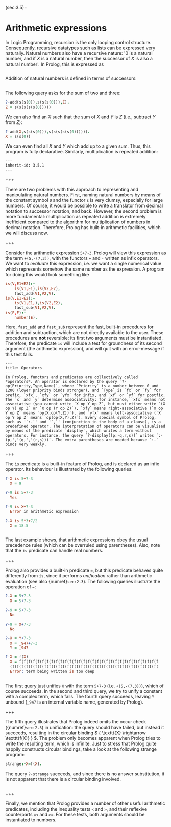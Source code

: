 <!--H3: Section 3.5-->
(sec:3.5)=
# Arithmetic expressions #

In Logic Programming, recursion is the only looping control structure. Consequently, recursive datatypes such as lists can be expressed very naturally. Natural numbers also have a recursive nature: '0 is a natural number, and if *X* is a natural number, then the successor of *X* is also a natural number'. In Prolog, this is expressed as
```{swish} 3.5.0
```
Addition of natural numbers is defined in terms of successors:
```{swish} 3.5.1
```
The following query asks for the sum of two and three:
```Prolog
?-add(s(s(0)),s(s(s(0))),Z).
Z = s(s(s(s(s(0)))))
```
We can also find an *X* such that the sum of *X* and *Y* is *Z* (i.e., subtract *Y* from *Z*):
```Prolog
?-add(X,s(s(s(0))),s(s(s(s(s(0)))))).
X = s(s(0))
```
We can even find all *X* and *Y* which add up to a given sum. Thus, this program is fully declarative. Similarly, multiplication is repeated addition:
```{swish} 3.5.2
---
inherit-id: 3.5.1
---
```

+++

There are two problems with this approach to representing and manipulating natural numbers. First, naming natural numbers by means of the constant symbol `0` and the functor `s` is very clumsy, especially for large numbers. Of course, it would be possible to write a translator from decimal notation to successor notation, and back. However, the second problem is more fundamental: multiplication as repeated addition is extremely inefficient compared to the algorithm for multiplication of numbers in decimal notation. Therefore, Prolog has built-in arithmetic facilities, which we will discuss now.

+++

Consider the arithmetic expression `5+7-3`. Prolog will view this expression as the term `+(5,-(7,3))`, with the functors `+` and `-` written as infix operators. We want to *evaluate* this expression, i.e. we want a single numerical value which represents somehow the same number as the expression. A program for doing this would look something like
```Prolog
is(V,E1+E2):-
    is(V1,E1),is(V2,E2),
    fast_add(V1,V2,V).
is(V,E1-E2):-
    is(V1,E1,),is(V2,E2),
    fast_sub(V1,V2,V).
is(E,E):-
    number(E).
```
Here, `fast_add` and `fast_sub` represent the fast, built-in procedures for addition and subtraction, which are not directly available to the user. These procedures are **not** reversible: its first two arguments must be instantiated. Therefore, the predicate `is` will include a test for groundness of its second argument (the arithmetic expression), and will quit with an error-message if this test fails.

```{infobox}
---
title: Operators
---
In Prolog, functors and predicates are collectively called *operators*. An operator is declared by the query `?-op(Priority,Type,Name)`, where `Priority` is a number between 0 and 1200 (lower priority binds stronger), and `Type` is `fx` or `fy` for prefix, `xfx`, `xfy` or `yfx` for infix, and `xf` or `yf` for postfix. The `x` and `y` determine associativity: for instance, `xfx` means not associative (you cannot write `X op Y op Z`, but must either write `(X op Y) op Z` or `X op (Y op Z)`), `xfy` means right-associative (`X op Y op Z` means `op(X,op(Y,Z))`), and `yfx` means left-associative (`X op Y op Z` means `op(op(X,Y),Z)`). Every special symbol of Prolog, such as '`:-`' and '`,`' (conjunction in the body of a clause), is a predefined operator. The interpretation of operators can be visualised by means of the predicate `display`, which writes a term without operators. For instance, the query `?-display((p:-q,r,s))` writes `:-(p,','(q,','(r,s)))`. The extra parentheses are needed because `:-` binds very weakly.
```

+++

The `is` predicate is a built-in feature of Prolog, and is declared as an infix operator. Its behaviour is illustrated by the following queries:
```Prolog
?-X is 5+7-3
  X = 9

?-9 is 5+7-3
  Yes

?-9 is X+7-3
  Error in arithmetic expression

?-X is 5*3+7/2
  X = 18.5
```
```{swish} 3.5.4
```
The last example shows, that arithmetic expressions obey the usual precedence rules (which can be overruled using parentheses). Also, note that the `is` predicate can handle real numbers.

+++

<!--section 2.3-->
Prolog also provides a built-in predicate `=`, but this predicate behaves quite differently from `is`, since it performs *unification* rather than arithmetic evaluation (see also {numref}`sec:2.3`). The following queries illustrate the operation of `=`:
```Prolog
?-X = 5+7-3
  X = 5+7-3

?-9 = 5+7-3
  No

?-9 = X+7-3
  No

?-X = Y+7-3
  X = _947+7-3
  Y = _947

?-X = f(X)
  X = f(f(f(f(f(f(f(f(f(f(f(f(f(f(f(f(f(f(f(f(f(f(f(f(f(f(f(f(f(f(f
  (f(f(f(f(f(f(f(f(f(f(f(f(f(f(f(f(f(f(f(f(f(f(f(f(f(f(f(f(f(f(f(f(
  Error: term being written is too deep
```
```{swish} 3.5.5
```
The first query just unifies `X` with the term `5+7-3` (i.e. `+(5,-(7,3))`), which of course succeeds. In the second and third query, we try to unify a constant with a complex term, which fails. The fourth query succeeds, leaving `Y` unbound (`_947` is an internal variable name, generated by Prolog).

+++

<!--section 2.3-->
The fifth query illustrates that Prolog indeed omits the occur check ({numref}`sec:2.3`) in unification: the query should have failed, but instead it succeeds, resulting in the circular binding $ \{ \texttt{X} \rightarrow \texttt{f(X)} \} $. The problem only becomes apparent when Prolog tries to write the resulting term, which is infinite. Just to stress that Prolog quite happily constructs circular bindings, take a look at the following strange program:
```Prolog
strange:-X=f(X).
```
The query `?-strange` succeeds, and since there is no answer substitution, it is not apparent that there is a circular binding involved.

```{exercise} ex:3.9
```

+++

Finally, we mention that Prolog provides a number of other useful arithmetic predicates, including the inequality tests `<` and `>`, and their reflexive counterparts `=<` and `>=`. For these tests, both arguments should be instantiated to numbers.
